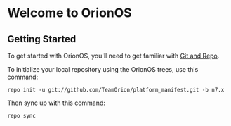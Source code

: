 Welcome to OrionOS
 ===================
 
 Getting Started
 ---------------
 
 To get started with OrionOS, you'll need to get familiar with
 [Git and Repo](http://source.android.com/download/using-repo).
 
 To initialize your local repository using the OrionOS trees, use this command:
 
 
 	repo init -u git://github.com/TeamOrion/platform_manifest.git -b n7.x
 
 
 Then sync up with this command:
 
 	repo sync
 
